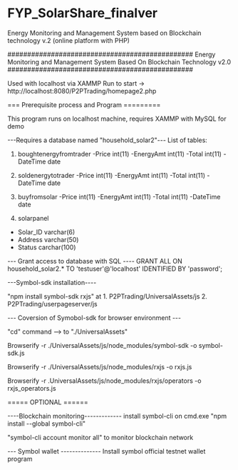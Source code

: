 # FYP_SolarShare_finalver
Energy Monitoring and Management System based on Blockchain technology v.2 (online platform with PHP)

###############################################
Energy Monitoring and Management System
Based On Blockchain Technology v2.0     
###############################################

Used with localhost via XAMMP
Run to start -> http://localhost:8080/P2PTrading/homepage2.php


=== Prerequisite process and Program =========

This program runs on localhost machine,
requires XAMMP with MySQL for demo

---Requires a database named "household_solar2"---
List of tables:

1. boughtenergyfromtrader
-Price int(11)
-EnergyAmt int(11)
-Total int(11)
-DateTime date

2. soldenergytotrader
-Price int(11)
-EnergyAmt int(11)
-Total int(11)
-DateTime date

3. buyfromsolar
-Price int(11)
-EnergyAmt int(11)
-Total int(11)
-DateTime date

4. solarpanel
- Solar_ID varchar(6)
- Address varchar(50)
- Status carchar(100)


--- Grant access to database with SQL ----
GRANT ALL ON household_solar2.* TO 'testuser'@'localhost' IDENTIFIED BY 'password';

---Symbol-sdk installation----

"npm install symbol-sdk rxjs" at 1. P2PTrading/UniversalAssets/js
2. P2PTrading/userpageserver/js

--- Coversion of Symobol-sdk for browser environment ---

"cd" command --> to "./UniversalAssets"

Browserify -r ./UniversalAssets/js/node_modules/symbol-sdk -o symbol-sdk.js

Browserify -r ./UniversalAssets/js/node_modules/rxjs -o rxjs.js

Browserify -r .UniversalAssets/js/node_modules/rxjs/operators -o rxjs_operators.js


===== OPTIONAL ======

----Blockchain monitoring-------------
install symbol-cli on cmd.exe
"npm install --global symbol-cli"

"symbol-cli account monitor all" to monitor 
blockchain network

--- Symbol wallet --------------
Install symbol official testnet wallet program
